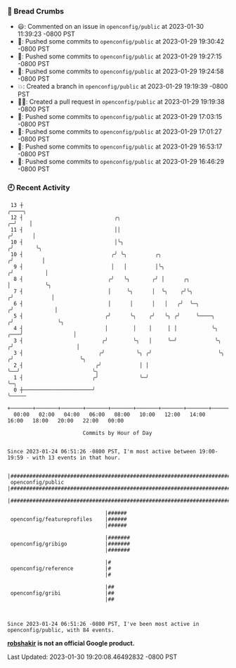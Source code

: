 ### 🍞 Bread Crumbs

 * 😃: Commented on an issue in `openconfig/public` at 2023-01-30 11:39:23 -0800 PST
 * 🚢: Pushed some commits to `openconfig/public` at 2023-01-29 19:30:42 -0800 PST
 * 🚢: Pushed some commits to `openconfig/public` at 2023-01-29 19:27:15 -0800 PST
 * 🚢: Pushed some commits to `openconfig/public` at 2023-01-29 19:24:58 -0800 PST
 * 💥: Created a branch in `openconfig/public` at 2023-01-29 19:19:39 -0800 PST
 * ✍🏼: Created a pull request in `openconfig/public` at 2023-01-29 19:19:38 -0800 PST
 * 🚢: Pushed some commits to `openconfig/public` at 2023-01-29 17:03:15 -0800 PST
 * 🚢: Pushed some commits to `openconfig/public` at 2023-01-29 17:01:27 -0800 PST
 * 🚢: Pushed some commits to `openconfig/public` at 2023-01-29 16:53:17 -0800 PST
 * 🚢: Pushed some commits to `openconfig/public` at 2023-01-29 16:46:29 -0800 PST

### 🕘 Recent Activity
```
 13 ┼                                                                                 ╭────╮
 12 ┤                             ╭╮                                                ╭─╯    │
 11 ┤                             ││                                               ╭╯      │
 10 ┤                             │╰╮                                             ╭╯       ╰╮
 10 ┤                            ╭╯ ╰╮         ╭╮                                ╭╯         │
  9 ┤                            │   │         │╰╮                              ╭╯          │
  8 ┤                           ╭╯   ╰╮       ╭╯ │      ╭╮                      │           ╰╮
  7 ┤                           │     ╰╮      │  ╰╮    ╭╯╰╮                    ╭╯            │
  6 ┤                           │      │      │   │   ╭╯  ╰─╮                 ╭╯             │
  5 ┤                          ╭╯      ╰╮    ╭╯   ╰╮ ╭╯     ╰────╮           ╭╯              ╰╮
  4 ┤                          │        │    │     │ │           ╰╮      ╭───╯                │
  3 ┤                         ╭╯        ╰╮   │     ╰─╯            ╰╮    ╭╯                    │
  3 ┤                        ╭╯          ╰╮ ╭╯                     ╰╮  ╭╯                     ╰╮
  2 ┤                       ╭╯            │ │                       ╰──╯                       ╰╮
  1 ┤                      ╭╯             ╰─╯                                                   ╰─╮
  0 ┼──────────────────────╯                                                                      ╰─────
    +───────+───────+───────+───────+───────+───────+───────+───────+───────+───────+───────+───────+────
  00:00   02:00   04:00   06:00   08:00   10:00   12:00   14:00   16:00   18:00   20:00   22:00   00:00   

						Commits by Hour of Day


Since 2023-01-24 06:51:26 -0800 PST, I'm most active between 19:00-19:59 - with 13 events in that hour.

```



```
                               |####################################################################################
 openconfig/public             |####################################################################################
                               |####################################################################################

                               |######
 openconfig/featureprofiles    |######
                               |######

                               |#######
 openconfig/gribigo            |#######
                               |#######

                               |#
 openconfig/reference          |#
                               |#

                               |##
 openconfig/gribi              |##
                               |##



Since 2023-01-24 06:51:26 -0800 PST, I've been most active in openconfig/public, with 84 events.

```
**[robshakir](mailto:robjs@google.com) is not an official Google product.**  


Last Updated: 2023-01-30 19:20:08.46492832 -0800 PST
